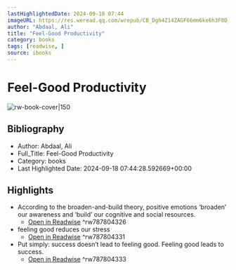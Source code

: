 ```yaml
---
lastHighlightedDate: 2024-09-18 07:44
imageURL: https://res.weread.qq.com/wrepub/CB_Dgh4Z14ZAGF66mm6ke6h3F0D_parsecover
author: "Abdaal, Ali"
title: "Feel-Good Productivity"
category: books
tags: [readwise, ]
source: ibooks
---
```

# Feel-Good Productivity

![rw-book-cover|150](https://res.weread.qq.com/wrepub/CB_Dgh4Z14ZAGF66mm6ke6h3F0D_parsecover)

## Bibliography
- Author: Abdaal, Ali
- Full_Title: Feel-Good Productivity
- Category: books
- Last Highlighted Date: 2024-09-18 07:44:28.592669+00:00

## Highlights
- According to the broaden-and-build theory, positive emotions ‘broaden’ our awareness and ‘build’ our cognitive and social resources.
    - [Open in Readwise](https://readwise.io/open/787804326)
^rw787804326
- feeling good reduces our stress
    - [Open in Readwise](https://readwise.io/open/787804331)
^rw787804331
- Put simply: success doesn’t lead to feeling good. Feeling good leads to success.
    - [Open in Readwise](https://readwise.io/open/787804333)
^rw787804333


